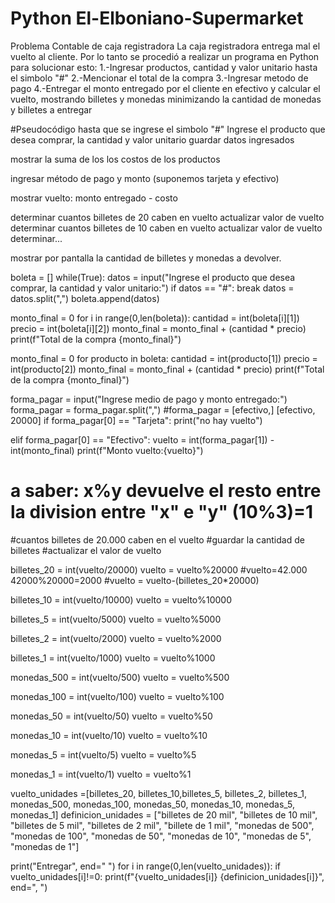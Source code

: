 # Python El-Elboniano-Supermarket
Problema Contable de caja registradora 
La caja registradora entrega mal el vuelto al cliente. Por lo tanto se procedió a realizar un programa en Python para solucionar esto:
1.-Ingresar productos, cantidad y valor unitario hasta el simbolo "#"
2.-Mencionar el total de la compra
3.-Ingresar metodo de pago
4.-Entregar el monto entregado por el cliente en efectivo y calcular el vuelto, mostrando billetes y monedas minimizando la cantidad de monedas y billetes a entregar

#Pseudocódigo
hasta que se ingrese el simbolo "#"
  Ingrese el producto que desea comprar, la cantidad y valor unitario
  guardar datos ingresados

mostrar la suma de los los costos de los productos

ingresar método de pago y monto (suponemos tarjeta y efectivo)

mostrar vuelto: monto entregado - costo

determinar cuantos billetes de 20 caben en vuelto
actualizar valor de vuelto
determinar cuantos billetes de 10 caben en vuelto
actualizar valor de vuelto
determinar...

mostrar por pantalla la cantidad de billetes y monedas a devolver.


boleta = []
while(True):
  datos = input("Ingrese el producto que desea comprar, la cantidad y valor unitario:")
  if datos == "#":
    break
  datos = datos.split(",")
  boleta.append(datos)

 monto_final = 0
for i in range(0,len(boleta)):
  cantidad = int(boleta[i][1])
  precio = int(boleta[i][2])
  monto_final = monto_final + (cantidad * precio)
print(f"Total de la compra {monto_final}")

monto_final = 0
for producto in boleta:
  cantidad = int(producto[1])
  precio = int(producto[2])
  monto_final = monto_final + (cantidad * precio)
print(f"Total de la compra {monto_final}")

forma_pagar = input("Ingrese medio de pago y monto entregado:")
forma_pagar = forma_pagar.split(",")
#forma_pagar = [efectivo,<monto>] [efectivo, 20000]
if forma_pagar[0] == "Tarjeta":
  print("no hay vuelto")

elif forma_pagar[0] == "Efectivo":
  vuelto = int(forma_pagar[1]) - int(monto_final)
  print(f"Monto vuelto:{vuelto}")
  # a saber: x%y devuelve el resto entre la division entre "x" e "y" (10%3)=1
  
  

  #cuantos billetes de 20.000 caben en el vuelto
  #guardar la cantidad de billetes
  #actualizar el valor de vuelto

  billetes_20 = int(vuelto/20000)
  vuelto = vuelto%20000     #vuelto=42.000     42000%20000=2000
  #vuelto = vuelto-(billetes_20*20000)
  
  billetes_10 = int(vuelto/10000)
  vuelto = vuelto%10000

  billetes_5 = int(vuelto/5000)
  vuelto = vuelto%5000

  billetes_2 = int(vuelto/2000)
  vuelto = vuelto%2000

  billetes_1 = int(vuelto/1000)
  vuelto = vuelto%1000

  monedas_500 = int(vuelto/500)
  vuelto = vuelto%500

  monedas_100 = int(vuelto/100)
  vuelto = vuelto%100

  monedas_50 = int(vuelto/50)
  vuelto = vuelto%50

  monedas_10 = int(vuelto/10)
  vuelto = vuelto%10
  
  monedas_5 = int(vuelto/5)
  vuelto = vuelto%5

  monedas_1 = int(vuelto/1)
  vuelto = vuelto%1
  
  vuelto_unidades =[billetes_20, billetes_10,billetes_5, billetes_2, billetes_1, monedas_500, monedas_100, monedas_50, monedas_10, monedas_5, monedas_1]
  definicion_unidades = ["billetes de 20 mil", "billetes de 10 mil", "billetes de 5 mil", "billetes de 2 mil", "billete de 1 mil", "monedas de 500", "monedas de 100", "monedas de 50", "monedas de 10", "monedas de 5", "monedas de 1"]

print("Entregar", end=" ")
for i in range(0,len(vuelto_unidades)):
  if vuelto_unidades[i]!=0:
    print(f"{vuelto_unidades[i]} {definicion_unidades[i]}", end=", ")
    
